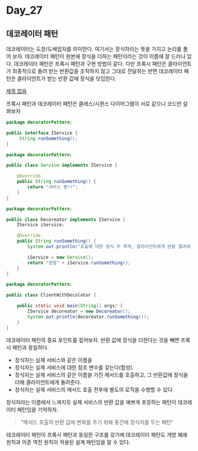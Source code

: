 # Day_27

## 데코레이터 패턴

데코레이터는 도장/도배업자를 의미한다. 여기서는 장식자라는 뜻을 가지고 논리를 풀어 보자. 데코레이터 패턴이 원본에 장식을 더하는 패턴이라는 것이 이름에 잘 드러나 있다. 데코레이터 패턴은 프록시 패턴과 구현 방법이 같다. 다만 프록시 패턴은 클라이언트가 최종적으로 돌려 받는 반환값을 조작하지 않고 그대로 전달하는 반면 데코레이터 패턴은 클라이언트가 받는 반환 값에 장식을 덧입힌다.

[제목 없음](https://www.notion.so/ac5f6fa49a0347009869384ebe6bc7fc)

프록시 패턴과 데코레이터 패턴은 클래스/시퀸스 다이어그램이 서로 같으니 코드만 살펴보자

```java
package decoratorPattern;

public interface IService {
     String runSomething();
}
```

```java
package decoratorPattern;

public class Service implements IService {

    @Override
    public String runSomething() {
        return "서비스 짱!!";
    }
}
```

```java
package decoratorPattern;

public class Decoreator implements IService {
    IService iService;

    @Override
    public String runSomething() {
        System.out.println("호출에 대한 장식 주 목적, 클라이언트에게 반환 결과에 장식을 더하여 전달");

        iService = new Service();
        return "정말" + iService.runSomething();
    }
}
```

```java
package decoratorPattern;

public class ClientWithDecolator {

    public static void main(String[] args) {
        IService decoreator = new Decoreator();
        System.out.println(decoreator.runSomething());
    }
}
```

데코레이터 패턴의 중요 포인트를 짚어보자. 반환 값에 장식을 더한다는 것을 빼면 프록시 패턴과 동일하다. 

- 장식자는 실제 서비스와 같은 이름을
- 장식자는 실제 서비스에 대한 참조 변수를 갖는다(합성).
- 장식자는 실제 서비스의 같은 이름을 가진 메서드를 호출하고, 그 반환값에 장식을 더해 클라이언트에게 돌려준다.
- 장식자는 실제 서비스의 메서드 호출 전후에 별도의 로직을 수행할 수 있다.

장식자라는 이름에서 느껴지듯 실제 서비스의 반환 값을 예쁘게 포장하는 패턴이 데코레이터 패턴임을 기억하자. 

> "메서드 호출의 반환 값에 변화를 주기 위해 중간에 장식자를 두는 패턴"
> 

테코레이터 패턴이 프록시 패턴과 동일한 구조를 갖기에 데코레이터 패턴도 개방 폐쇄 원칙과 의존 역전 원칙이 적용된 설계 패턴임을 알 수 있다.